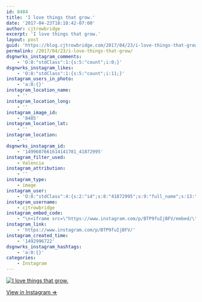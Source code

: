 ```yaml
---
id: 8484
title: 'I love things that grow.'
date: '2017-04-23T18:18:42-07:00'
author: cjtrowbridge
excerpt: 'I love things that grow.'
layout: post
guid: 'https://blog.cjtrowbridge.com/2017/04/23/i-love-things-that-grow/'
permalink: /2017/04/23/i-love-things-that-grow/
dsgnwrks_instagram_comments:
    - 'O:8:"stdClass":1:{s:5:"count";i:0;}'
dsgnwrks_instagram_likes:
    - 'O:8:"stdClass":1:{s:5:"count";i:11;}'
instagram_users_in_photo:
    - 'a:0:{}'
instagram_location_name:
    - ''
instagram_location_long:
    - ''
instagram_image_id:
    - '8485'
instagram_location_lat:
    - ''
instagram_location:
    - ''
dsgnwrks_instagram_id:
    - '1499687661614141781_41872995'
instagram_filter_used:
    - Valencia
instagram_attribution:
    - ''
instagram_type:
    - image
instagram_user:
    - 'O:8:"stdClass":4:{s:2:"id";s:8:"41872995";s:9:"full_name";s:13:"CJ Trowbridge";s:15:"profile_picture";s:96:"https://scontent.cdninstagram.com/t51.2885-19/s150x150/13724650_1188772791164794_142557231_a.jpg";s:8:"username";s:12:"cjtrowbridge";}'
instagram_username:
    - cjtrowbridge
instagram_embed_code:
    - "\n<iframe src=\"https://www.instagram.com/p/BTP9fuIjBFV/embed/\" width=\"612\" height=\"710\" frameborder=\"0\" scrolling=\"no\" allowtransparency=\"true\" class=\"insta-image-embed\"></iframe>\n"
instagram_link:
    - 'https://www.instagram.com/p/BTP9fuIjBFV/'
instagram_created_time:
    - '1492996722'
dsgnwrks_instagram_hashtags:
    - 'a:0:{}'
categories:
    - Instagram
---
```


[![I love things that grow.](https://blog.cjtrowbridge.com/wp-content/uploads/2017/04/1492996722-1-1.jpg)](https://www.instagram.com/p/BTP9fuIjBFV/)

[View in Instagram ⇒](https://www.instagram.com/p/BTP9fuIjBFV/)
